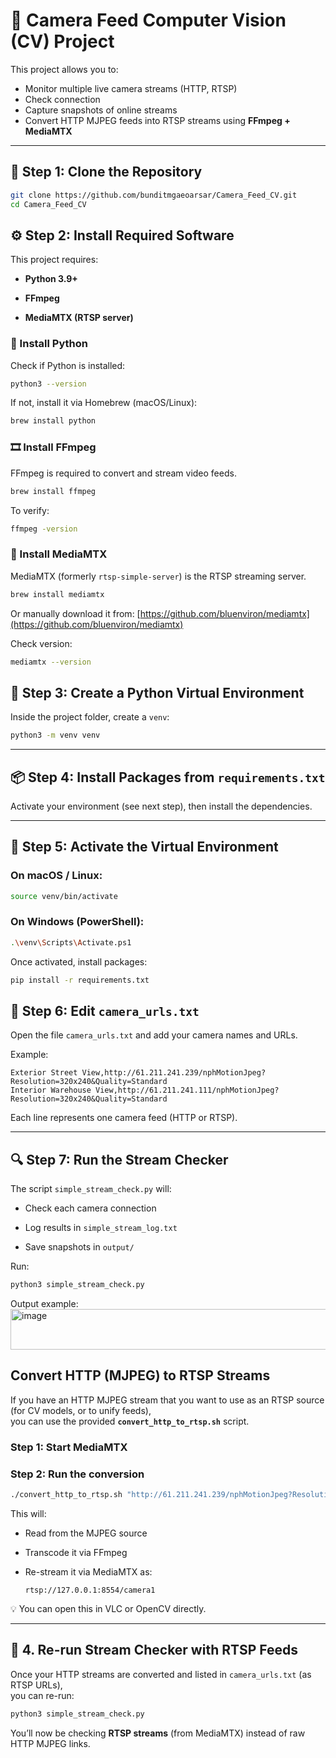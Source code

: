 # 🎥 Camera Feed Computer Vision (CV) Project

This project allows you to:
- Monitor multiple live camera streams (HTTP, RTSP)
- Check connection 
- Capture snapshots of online streams
- Convert HTTP MJPEG feeds into RTSP streams using **FFmpeg + MediaMTX**

---

## 🧩 Step 1: Clone the Repository

```bash
git clone https://github.com/bunditmgaeoarsar/Camera_Feed_CV.git
cd Camera_Feed_CV
```

## ⚙️ Step 2: Install Required Software

This project requires:

-   **Python 3.9+**
    
-   **FFmpeg**
    
-   **MediaMTX (RTSP server)**
    

### 🐍 Install Python

Check if Python is installed:
```bash
python3 --version
```
If not, install it via Homebrew (macOS/Linux):
```bash
brew install python
```
### 🎞️ Install FFmpeg

FFmpeg is required to convert and stream video feeds.
```bash
brew install ffmpeg
```
To verify:
```bash
ffmpeg -version
```
### 📡 Install MediaMTX

MediaMTX (formerly `rtsp-simple-server`) is the RTSP streaming server.
```bash
brew install mediamtx
```
Or manually download it from:   [https://github.com/bluenviron/mediamtx](https://github.com/bluenviron/mediamtx)

Check version:
```bash
mediamtx --version
```
## 🧱 Step 3: Create a Python Virtual Environment

Inside the project folder, create a `venv`:
```bash
python3 -m venv venv
```

----------

## 📦 Step 4: Install Packages from `requirements.txt`

Activate your environment (see next step), then install the dependencies.

----------

## 🧠 Step 5: Activate the Virtual Environment

### On macOS / Linux:
```bash
source venv/bin/activate
```
### On Windows (PowerShell):
```bash
.\venv\Scripts\Activate.ps1
```
Once activated, install packages:
```bash
pip install -r requirements.txt
```
## 📝 Step 6: Edit `camera_urls.txt`

Open the file `camera_urls.txt` and add your camera names and URLs.

Example:
```
Exterior Street View,http://61.211.241.239/nphMotionJpeg?Resolution=320x240&Quality=Standard
Interior Warehouse View,http://61.211.241.111/nphMotionJpeg?Resolution=320x240&Quality=Standard
```

Each line represents one camera feed (HTTP or RTSP).

----------

## 🔍 Step 7: Run the Stream Checker

The script `simple_stream_check.py` will:

-   Check each camera connection
    
-   Log results in `simple_stream_log.txt`
    
-   Save snapshots in `output/`
    

Run:
```bash
python3 simple_stream_check.py
```
Output example:
<img width="1580" height="65" alt="image" src="https://github.com/user-attachments/assets/1632e2c8-5af3-4d71-8573-10822cc7a6ea" />


## Convert HTTP (MJPEG) to RTSP Streams

If you have an HTTP MJPEG stream that you want to use as an RTSP source (for CV models, or to unify feeds),  
you can use the provided **`convert_http_to_rtsp.sh`** script.

### Step 1: Start MediaMTX

### Step 2: Run the conversion
```bash
./convert_http_to_rtsp.sh "http://61.211.241.239/nphMotionJpeg?Resolution=320x240&Quality=Standard" camera1
```

This will:

-   Read from the MJPEG source
    
-   Transcode it via FFmpeg
    
-   Re-stream it via MediaMTX as:
    
    `rtsp://127.0.0.1:8554/camera1` 
    

💡 You can open this in VLC or OpenCV directly.


----------

## 🧩 4. Re-run Stream Checker with RTSP Feeds

Once your HTTP streams are converted and listed in `camera_urls.txt` (as RTSP URLs),  
you can re-run:
```bash
python3 simple_stream_check.py
```
You’ll now be checking **RTSP streams** (from MediaMTX) instead of raw HTTP MJPEG links.
